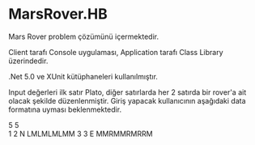 # MarsRover.HB
Mars Rover problem çözümünü içermektedir.

Client tarafı Console uygulaması, Application tarafı Class Library üzerindedir.

.Net 5.0 ve XUnit kütüphaneleri kullanılmıştır.

Input değerleri ilk satır Plato, diğer satırlarda her 2 satırda bir rover'a ait olacak şekilde düzenlenmiştir.
Giriş yapacak kullanıcının aşağıdaki data formatına uyması beklenmektedir. 

5 5  
1 2 N
LMLMLMLMM
3 3 E
MMRMMRMRRM
